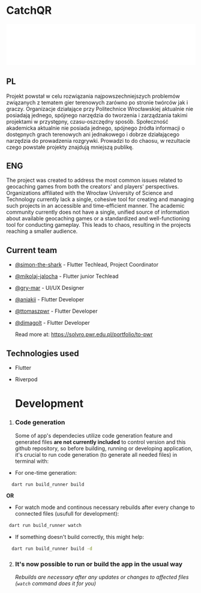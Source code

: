 # CatchQR
![Project image](https://github.com/Solvro/mobile-catchqr/blob/main/catch-qr-solvro.png?raw=true)

## PL

Projekt powstał w celu rozwiązania najpowszechniejszych problemów związanych z tematem gier terenowych zarówno po stronie twórców jak i graczy. Organizacje działające przy Politechnice Wrocławskiej aktualnie nie posiadają jednego, spójnego narzędzia do tworzenia i  zarządzania takimi projektami w przystępny, czasu-oszczędny sposób. Społeczność akademicka aktualnie nie posiada jednego, spójnego źródła informacji o dostępnych grach terenowych ani jednakowego i dobrze działającego narzędzia do prowadzenia rozgrywki.  Prowadzi to do chaosu, w rezultacie czego powstałe projekty znajdują mniejszą publikę. 

## ENG

The project was created to address the most common issues related to geocaching games from both the creators' and players' perspectives. Organizations affiliated with the Wrocław University of Science and Technology currently lack a single, cohesive tool for creating and managing such projects in an accessible and time-efficient manner. The academic community currently does not have a single, unified source of information about available geocaching games or a standardized and well-functioning tool for conducting gameplay. This leads to chaos, resulting in the projects reaching a smaller audience.

## Current team

- [@simon-the-shark](https://github.com/simon-the-shark) - Flutter Techlead, Project Coordinator
- [@mikolaj-jalocha](https://github.com/mikolaj-jalocha) - Flutter junior Techlead
- [@gry-mar](https://github.com/gry-mar) - UI/UX Designer
- [@aniakii](https://github.com/Aniakii) - Flutter Developer
- [@ttomaszpwr](https://github.com/TTomaszPWR) - Flutter Developer
- [@dimagolt](https://github.com/DimaGolt) - Flutter Developer

  Read more at: https://solvro.pwr.edu.pl/portfolio/to-pwr

## Technologies used

- Flutter
- Riverpod

  # Development

1.  ### Code generation

    Some of app's dependecies utilize code generation feature and generated files **are not currently included** to control version and this github repository, so before building, running or developing application, it's crucial to run code generation (to generate all        needed files) in terminal with:
  
   - For one-time generation:
  
  ```zsh
    dart run build_runner build
  ```
  
  **OR**
    
   - For watch mode and continous necessary rebuilds after every change to connected files (usufull for development):
  
    
    
   ```zsh
    dart run build_runner watch
   ```
    
   - If something doesn't build correctly, this might help:
   
  ```zsh
    dart run build_runner build -d
  ```

2.  ### It's now possible to run or build the app in the usual way
    _Rebuilds are necessary after any updates or changes to affected files (`watch` command does it for you)_


  
